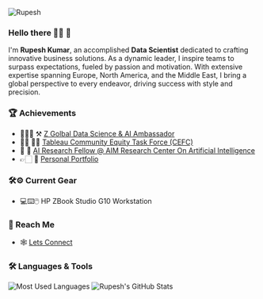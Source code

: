 <p align="left"> <img src="https://komarev.com/ghpvc/?username=Rupesh" alt="Rupesh"/> </p>

### Hello there 👋🏻 🤖

I'm **Rupesh Kumar**, an accomplished **Data Scientist** dedicated to crafting innovative business solutions. As a dynamic leader, I inspire teams to surpass expectations, fueled by passion and motivation. With extensive expertise spanning Europe, North America, and the Middle East, I bring a global perspective to every endeavor, driving success with style and precision.

### 🏆 Achievements 
- 👨🏻‍💻 ⚒️ [Z Golbal Data Science & AI Ambassador](https://www.hp.com/us-en/workstations/industries/data-science/ambassador-rupesh-kumar.html)
- 👏🏻 👏🏿 [Tableau Community Equity Task Force (CEFC)](https://www.tableau.com/blog/meet-tableau-community-equity-task-force)
- 🤖 💫 [AI Research Fellow @ AIM Research Center On Artificial Intelligence](https://aim.em-lyon.com/value-creation/people/)
- 👉🏻 💫 [Personal Portfolio](https://rupesh707.github.io/Portfolio/) 

### 🛠️⚙️ Current Gear
- 💻⌨️🖱️ HP ZBook Studio G10 Workstation

### 💫 Reach Me

- 🕸 [Lets Connect](https://www.linkedin.com/in/rupesh707/)

### 🛠 Languages & Tools

![Most Used Languages](https://github-readme-stats.vercel.app/api/top-langs/?username=Rupesh707&theme=dracula)
![Rupesh's GitHub Stats](https://github-readme-stats.vercel.app/api?username=Rupesh707&hide=prs,issues,contribs?username=Rupesh707&count_private=true?username=Rupesh707&show_icons=true&theme=dracula)

